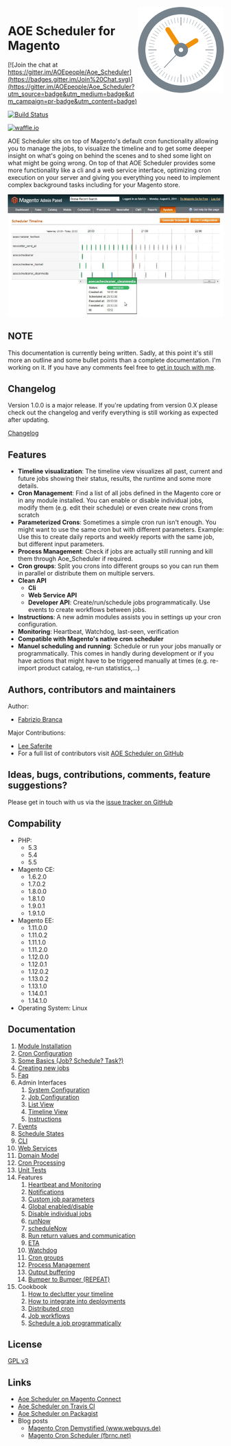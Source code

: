 <img align="right" style="float: right; height: 200px;" src="doc/images/Aoe_Scheduler_Icon.png">

# AOE Scheduler for Magento

[![Join the chat at https://gitter.im/AOEpeople/Aoe_Scheduler](https://badges.gitter.im/Join%20Chat.svg)](https://gitter.im/AOEpeople/Aoe_Scheduler?utm_source=badge&utm_medium=badge&utm_campaign=pr-badge&utm_content=badge)

[![Build Status](https://travis-ci.org/AOEpeople/Aoe_Scheduler.svg)](https://travis-ci.org/AOEpeople/Aoe_Scheduler)

[![waffle.io](https://badge.waffle.io/aoepeople/aoe_scheduler.png?label=ready&title=waffle.io)](https://waffle.io/aoepeople/aoe_scheduler)

AOE Scheduler sits on top of Magento's default cron functionality allowing you to manage the jobs, to visualize the timeline and to get some deeper insight on what's going on behind the scenes and to shed some light on what might be going wrong. On top of that AOE Scheduler provides some more functionality like a cli and a web service interface, optimizing cron execution on your server and giving you everything you need to implement complex background tasks including for your Magento store.

![](doc/images/timeline2.jpg)

## NOTE

This documentation is currently being written. Sadly, at this point it's still more an outline and some bullet points than a complete documentation. I'm working on it. If you have any comments feel free to [get in touch with me](https://twitter.com/fbrnc).

## Changelog

Version 1.0.0 is a major release. If you're updating from version 0.X please check out the changelog and verify everything is still working as expected after updating. 

[Changelog](changelog.md)

## Features

- **Timeline visualization**: The timeline view visualizes all past, current and future jobs showing their status, results, the runtime and some more details. 
- **Cron Management**: Find a list of all jobs defined in the Magento core or in any module installed. You can enable or disable individual jobs, modify them (e.g. edit their schedule) or even create new crons from scratch
- **Parameterized Crons**: Sometimes a simple cron run isn't enough. You might want to use the same cron but with different parameters. Example: Use this to create daily reports and weekly reports with the same job, but different input parameters.
- **Process Management**: Check if jobs are actually still running and kill them through Aoe_Scheduler if required.
- **Cron groups**: Split you crons into different groups so you can run them in parallel or distribute them on multiple servers.
- **Clean API**
	- **Cli**
	- **Web Service API**
	- **Developer API**: Create/run/schedule jobs programmatically. Use events to create workflows between jobs.
- **Instructions**: A new admin modules assists you in settings up your cron configuration.
- **Monitoring**: Heartbeat, Watchdog, last-seen, verification
- **Compatible with Magento's native cron scheduler**
- **Manuel scheduling and running**: Schedule or run your jobs manually or programmatically. This comes in handly during development or if you have actions that might have to be triggered manually at times (e.g. re-import product catalog, re-run statistics,...)


## Authors, contributors and maintainers

Author:
- [Fabrizio Branca](https://twitter.com/fbrnc)

Major Contributions:
- [Lee Saferite](https://twitter.com/leesaferite)
- For a full list of contributors visit [AOE Scheduler on GitHub](https://github.com/AOEpeople/Aoe_Scheduler/graphs/contributors)

## Ideas, bugs, contributions, comments, feature suggestions?

Please get in touch with us via the [issue tracker on GitHub](https://github.com/AOEpeople/Aoe_Scheduler/issues)

## Compability

- PHP: 
  - 5.3
  - 5.4
  - 5.5
- Magento CE: 
  - 1.6.2.0
  - 1.7.0.2
  - 1.8.0.0
  - 1.8.1.0
  - 1.9.0.1
  - 1.9.1.0
- Magento EE: 
  - 1.11.0.0
  - 1.11.0.2
  - 1.11.1.0
  - 1.11.2.0
  - 1.12.0.0
  - 1.12.0.1
  - 1.12.0.2
  - 1.13.0.2
  - 1.13.1.0
  - 1.14.0.1
  - 1.14.1.0
- Operating System: Linux

## Documentation

1. [Module Installation](doc/installation.md)
1. [Cron Configuration](doc/cron-configuration.md)
1. [Some Basics (Job? Schedule? Task?)](doc/basics.md)
1. [Creating new jobs](doc/create-job.md)
1. [Faq](doc/faq.md)
1. Admin Interfaces
    1. [System Configuration](doc/system-configuration.md)
    1. [Job Configuration](doc/job-configuration.md)
    1. [List View](doc/list-view.md)
    1. [Timeline View](doc/timeline.md)
    1. [Instructions](doc/instructions.md)
1. [Events](doc/events.md)
1. [Schedule States](doc/states.md)
1. [CLI](doc/cli.md)
1. [Web Services](doc/web-services.md)
1. [Domain Model](doc/domain-model.md)
1. [Cron Processing](doc/processing.md)
1. [Unit Tests](doc/tests.md) 
1. Features
    1. [Heartbeat and Monitoring](doc/heartbeat.md)
    1. [Notifications](doc/notifications.md)
    1. [Custom job parameters](doc/custom-job-parameters.md)
    1. [Global enabled/disable](doc/global-enable-disable.md)
    1. [Disable individual jobs](doc/disable-individual-jobs.md)
    1. [runNow](doc/run-now.md)
    1. [scheduleNow](doc/schedule-now.md)
    1. [Run return values and communication](doc/communication.md)
    1. [ETA](doc/eta.md)
    1. [Watchdog](doc/watchdog.md)
    1. [Cron groups](doc/cron-groups.md)
    1. [Process Management](doc/process-management.md)
    1. [Output buffering](doc/output-buffering.md)
    1. [Bumper to Bumper (REPEAT)](doc/bumper-to-bumper.md) 
1. Cookbook
	1. [How to declutter your timeline](doc/declutter-timeline.md)
	1. [How to integrate into deployments](doc/deployment-integration.md) 
	1. [Distributed cron](doc/distributed.md)
    1. [Job workflows](doc/job-workflows.md)
    1. [Schedule a job programmatically](doc/programmatically.md)


## License

[GPL v3](LICENSE.txt)

## Links

- [Aoe Scheduler on Magento Connect](http://www.magentocommerce.com/magento-connect/aoe-scheduler.html)
- [Aoe Scheduler on Travis CI](https://travis-ci.org/AOEpeople/Aoe_Scheduler)
- [Aoe Scheduler on Packagist](https://packagist.org/packages/aoepeople/aoe_scheduler)
- Blog posts
	- [Magento Cron Demystified (www.webguys.de)](http://www.webguys.de/magento/tuerchen-08-magento-cron-demystified/)
	- [Magento Cron Scheduler (fbrnc.net)](http://fbrnc.net/blog/2011/03/magento-cron-scheduler)
